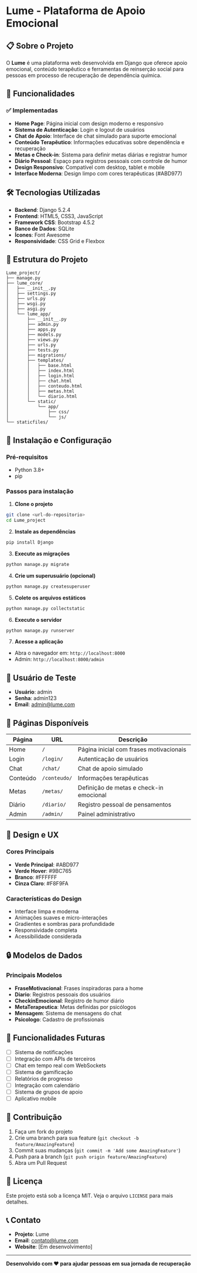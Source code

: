 # Lume - Plataforma de Apoio Emocional

## 📋 Sobre o Projeto

O **Lume** é uma plataforma web desenvolvida em Django que oferece apoio emocional, conteúdo terapêutico e ferramentas de reinserção social para pessoas em processo de recuperação de dependência química.

## 🚀 Funcionalidades

### ✅ Implementadas
- **Home Page**: Página inicial com design moderno e responsivo
- **Sistema de Autenticação**: Login e logout de usuários
- **Chat de Apoio**: Interface de chat simulado para suporte emocional
- **Conteúdo Terapêutico**: Informações educativas sobre dependência e recuperação
- **Metas e Check-in**: Sistema para definir metas diárias e registrar humor
- **Diário Pessoal**: Espaço para registros pessoais com controle de humor
- **Design Responsivo**: Compatível com desktop, tablet e mobile
- **Interface Moderna**: Design limpo com cores terapêuticas (#ABD977)

## 🛠️ Tecnologias Utilizadas

- **Backend**: Django 5.2.4
- **Frontend**: HTML5, CSS3, JavaScript
- **Framework CSS**: Bootstrap 4.5.2
- **Banco de Dados**: SQLite
- **Ícones**: Font Awesome
- **Responsividade**: CSS Grid e Flexbox

## 📁 Estrutura do Projeto

```
Lume_project/
├── manage.py
├── lume_core/
│   ├── __init__.py
│   ├── settings.py
│   ├── urls.py
│   ├── wsgi.py
│   ├── asgi.py
│   └── lume_app/
│       ├── __init__.py
│       ├── admin.py
│       ├── apps.py
│       ├── models.py
│       ├── views.py
│       ├── urls.py
│       ├── tests.py
│       ├── migrations/
│       ├── templates/
│       │   ├── base.html
│       │   ├── index.html
│       │   ├── login.html
│       │   ├── chat.html
│       │   ├── conteudo.html
│       │   ├── metas.html
│       │   └── diario.html
│       └── static/
│           └── app/
│               ├── css/
│               └── js/
└── staticfiles/
```

## 🔧 Instalação e Configuração

### Pré-requisitos
- Python 3.8+
- pip

### Passos para instalação

1. **Clone o projeto**
```bash
git clone <url-do-repositorio>
cd Lume_project
```

2. **Instale as dependências**
```bash
pip install Django
```

3. **Execute as migrações**
```bash
python manage.py migrate
```

4. **Crie um superusuário (opcional)**
```bash
python manage.py createsuperuser
```

5. **Colete os arquivos estáticos**
```bash
python manage.py collectstatic
```

6. **Execute o servidor**
```bash
python manage.py runserver
```

7. **Acesse a aplicação**
- Abra o navegador em: `http://localhost:8000`
- Admin: `http://localhost:8000/admin`

## 👤 Usuário de Teste

- **Usuário**: admin
- **Senha**: admin123
- **Email**: admin@lume.com

## 📱 Páginas Disponíveis

| Página | URL | Descrição |
|--------|-----|-----------|
| Home | `/` | Página inicial com frases motivacionais |
| Login | `/login/` | Autenticação de usuários |
| Chat | `/chat/` | Chat de apoio simulado |
| Conteúdo | `/conteudo/` | Informações terapêuticas |
| Metas | `/metas/` | Definição de metas e check-in emocional |
| Diário | `/diario/` | Registro pessoal de pensamentos |
| Admin | `/admin/` | Painel administrativo |

## 🎨 Design e UX

### Cores Principais
- **Verde Principal**: #ABD977
- **Verde Hover**: #9BC765
- **Branco**: #FFFFFF
- **Cinza Claro**: #F8F9FA

### Características do Design
- Interface limpa e moderna
- Animações suaves e micro-interações
- Gradientes e sombras para profundidade
- Responsividade completa
- Acessibilidade considerada

## 🔒 Modelos de Dados

### Principais Modelos
- **FraseMotivacional**: Frases inspiradoras para a home
- **Diario**: Registros pessoais dos usuários
- **CheckinEmocional**: Registro de humor diário
- **MetaTerapeutica**: Metas definidas por psicólogos
- **Mensagem**: Sistema de mensagens do chat
- **Psicologo**: Cadastro de profissionais

## 🚀 Funcionalidades Futuras

- [ ] Sistema de notificações
- [ ] Integração com APIs de terceiros
- [ ] Chat em tempo real com WebSockets
- [ ] Sistema de gamificação
- [ ] Relatórios de progresso
- [ ] Integração com calendário
- [ ] Sistema de grupos de apoio
- [ ] Aplicativo mobile

## 🤝 Contribuição

1. Faça um fork do projeto
2. Crie uma branch para sua feature (`git checkout -b feature/AmazingFeature`)
3. Commit suas mudanças (`git commit -m 'Add some AmazingFeature'`)
4. Push para a branch (`git push origin feature/AmazingFeature`)
5. Abra um Pull Request

## 📄 Licença

Este projeto está sob a licença MIT. Veja o arquivo `LICENSE` para mais detalhes.

## 📞 Contato

- **Projeto**: Lume
- **Email**: contato@lume.com
- **Website**: [Em desenvolvimento]

---

**Desenvolvido com ❤️ para ajudar pessoas em sua jornada de recuperação**

